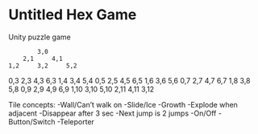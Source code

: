 # Untitled Hex Game
Unity puzzle game


            3,0
        2,1     4,1
    1,2     3,2     5,2
0,3     2,3     4,3     6,3
    1,4     3,4     5,4
0,5     2,5     4,5     6,5
    1,6     3,6     5,6
0,7     2,7     4,7     6,7
    1,8     3,8     5,8
0,9     2,9     4,9     6,9
    1,10    3,10    5,10
        2,11    4,11
            3,12

Tile concepts:
-Wall/Can’t walk on
-Slide/Ice
-Growth
-Explode when adjacent
-Disappear after 3 sec
-Next jump is 2 jumps
-On/Off
-Button/Switch
-Teleporter
